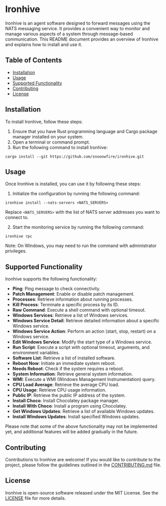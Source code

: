 # Ironhive

Ironhive is an agent software designed to forward messages using the NATS messaging service. It provides a convenient way to monitor and manage various aspects of a system through message-based communication. This README document provides an overview of Ironhive and explains how to install and use it.

## Table of Contents
- [Installation](#installation)
- [Usage](#usage)
- [Supported Functionality](#supported-functionality)
- [Contributing](#contributing)
- [License](#license)

## Installation

To install Ironhive, follow these steps:

1. Ensure that you have Rust programming language and Cargo package manager installed on your system.
2. Open a terminal or command prompt.
3. Run the following command to install Ironhive:

```shell
cargo install --git https://github.com/snooowfire/ironhive.git
```

## Usage

Once Ironhive is installed, you can use it by following these steps:

1. Initialize the configuration by running the following command:

```shell
ironhive install --nats-servers <NATS_SERVERS>
```

Replace `<NATS_SERVERS>` with the list of NATS server addresses you want to connect to.

2. Start the monitoring service by running the following command:

```shell
ironhive rpc
```

Note: On Windows, you may need to run the command with administrator privileges.

## Supported Functionality

Ironhive supports the following functionality:

- **Ping**: Ping message to check connectivity.
- **Patch Management**: Enable or disable patch management.
- **Processes**: Retrieve information about running processes.
- **Kill Process**: Terminate a specific process by its ID.
- **Raw Command**: Execute a shell command with optional timeout.
- **Windows Services**: Retrieve a list of Windows services.
- **Windows Service Detail**: Retrieve detailed information about a specific Windows service.
- **Windows Service Action**: Perform an action (start, stop, restart) on a Windows service.
- **Edit Windows Service**: Modify the start type of a Windows service.
- **Run Script**: Execute a script with optional timeout, arguments, and environment variables.
- **Software List**: Retrieve a list of installed software.
- **Reboot Now**: Initiate an immediate system reboot.
- **Needs Reboot**: Check if the system requires a reboot.
- **System Information**: Retrieve general system information.
- **WMI**: Execute a WMI (Windows Management Instrumentation) query.
- **CPU Load Average**: Retrieve the average CPU load.
- **CPU Usage**: Retrieve CPU usage information.
- **Public IP**: Retrieve the public IP address of the system.
- **Install Choco**: Install Chocolatey package manager.
- **Install With Choco**: Install a program using Chocolatey.
- **Get Windows Updates**: Retrieve a list of available Windows updates.
- **Install Windows Updates**: Install specified Windows updates.

Please note that some of the above functionality may not be implemented yet, and additional features will be added gradually in the future.

## Contributing

Contributions to Ironhive are welcome! If you would like to contribute to the project, please follow the guidelines outlined in the [CONTRIBUTING.md](CONTRIBUTING.md) file.

## License

Ironhive is open-source software released under the MIT License. See the [LICENSE](LICENSE) file for more details.